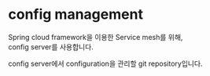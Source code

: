 # config management

Spring cloud framework을 이용한 Service mesh를 위해,  
config server를 사용합니다.   

config server에서 configuration을 관리할 git repository입니다.  

